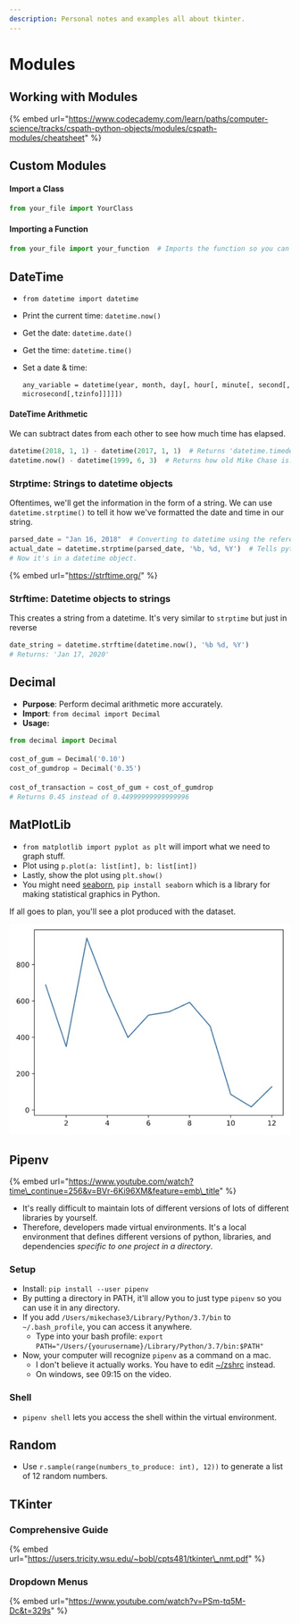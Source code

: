 ```yaml
---
description: Personal notes and examples all about tkinter.
---
```


# Modules

## Working with Modules

{% embed url="https://www.codecademy.com/learn/paths/computer-science/tracks/cspath-python-objects/modules/cspath-modules/cheatsheet" %}



## Custom Modules

#### Import a Class

```python
from your_file import YourClass
```

#### Importing a Function

```python
from your_file import your_function  # Imports the function so you can use it.
```

## DateTime

* `from datetime import datetime`
* Print the current time: `datetime.now()`
* Get the date: `datetime.date()`
* Get the time: `datetime.time()`
* Set a date & time: 

  ```text
  any_variable = datetime(year, month, day[, hour[, minute[, second[, microsecond[,tzinfo]]]]])
  ```

#### DateTime Arithmetic 

We can subtract dates from each other to see how much time has elapsed.

```python
datetime(2018, 1, 1) - datetime(2017, 1, 1)  # Returns 'datetime.timedelta(days=365)
datetime.now() - datetime(1999, 6, 3)  # Returns how old Mike Chase is.
```

### Strptime: Strings to datetime objects

Oftentimes, we'll get the information in the form of a string. We can use `datetime.strptime()` to tell it how we've formatted the date and time in our string.

```python
parsed_date = "Jan 16, 2018"  # Converting to datetime using the reference below.
actual_date = datetime.strptime(parsed_date, '%b, %d, %Y')  # Tells python how this is formatted.
# Now it's in a datetime object.
```

{% embed url="https://strftime.org/" %}

### Strftime: Datetime objects to strings

This creates a string from a datetime. It's very similar to `strptime` but just in reverse

```python
date_string = datetime.strftime(datetime.now(), '%b %d, %Y')
# Returns: 'Jan 17, 2020'
```



## Decimal

* **Purpose**: Perform decimal arithmetic more accurately.
* **Import**: `from decimal import Decimal`
* **Usage:** 

```python
from decimal import Decimal
 
cost_of_gum = Decimal('0.10')
cost_of_gumdrop = Decimal('0.35')
 
cost_of_transaction = cost_of_gum + cost_of_gumdrop
# Returns 0.45 instead of 0.44999999999999996
```

## MatPlotLib

* `from matplotlib import pyplot as plt` will import what we need to graph stuff.
* Plot using `p.plot(a: list[int], b: list[int])`
* Lastly, show the plot using `plt.show()`
* You might need [seaborn](https://pypi.org/project/seaborn/), `pip install seaborn` which is a library for making statistical graphics in Python.

If all goes to plan, you'll see a plot produced with the dataset.

![](../../../.gitbook/assets/image%20%2846%29.png)

## Pipenv

{% embed url="https://www.youtube.com/watch?time\_continue=256&v=BVr-6Ki96XM&feature=emb\_title" %}

* It's really difficult to maintain lots of different versions of lots of different libraries by yourself.
* Therefore, developers made virtual environments. It's a local environment that defines different versions of python, libraries, and dependencies _specific to one project in a directory_.

### Setup

* Install: `pip install --user pipenv`
* By putting a directory in PATH, it'll allow you to just type `pipenv` so you can use it in any directory.
* If you add `/Users/mikechase3/Library/Python/3.7/bin` to `~/.bash_profile`, you can access it anywhere.
  * Type into your bash profile: `export PATH="/Users/{yourusername}/Library/Python/3.7/bin:$PATH"`
* Now, your computer will recognize `pipenv` as a command on a mac.
  * I don't believe it actually works. You have to edit [~/zshrc](https://stackoverflow.com/a/58786420/4777844) instead.
  * On windows, see 09:15 on the video.

### Shell

* `pipenv shell` lets you access the shell within the virtual environment.

## Random

* Use `r.sample(range(numbers_to_produce: int), 12))` to generate a list of 12 random numbers.

## TKinter

### Comprehensive Guide

{% embed url="https://users.tricity.wsu.edu/~bobl/cpts481/tkinter\_nmt.pdf" %}



### Dropdown Menus

{% embed url="https://www.youtube.com/watch?v=PSm-tq5M-Dc&t=329s" %}







